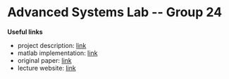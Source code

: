 # Advanced Systems Lab -- Group 24

**Useful links**

- project description: [link](https://acl.inf.ethz.ch/teaching/fastcode/2023/project/project-ideas/Image-Quilting.pdf)
- matlab implementation: [link](https://jmecom.github.io/projects/computational-photography/texture-synthesis/)
- original paper: [link](http://graphics.cs.cmu.edu/people/efros/research/quilting/quilting.pdf)
- lecture website: [link](https://acl.inf.ethz.ch/teaching/fastcode/2023/)